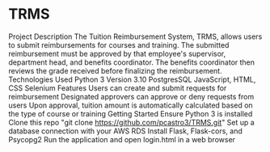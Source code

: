# TRMS
Project Description
The Tuition Reimbursement System, TRMS, allows users to submit reimbursements for courses and training. The submitted reimbursement must be approved by that employee's supervisor, department head, and benefits coordinator. The benefits coordinator then reviews the grade received before finalizing the reimbursement.
Technologies Used
Python 3 Version 3.10
PostgresSQL
JavaScript, HTML, CSS
Selenium
Features
Users can create and submit requests for reimbursement
Designated approvers can approve or deny requests from users
Upon approval, tuition amount is automatically calculated based on the type of course or training
Getting Started
Ensure Python 3 is installed
Clone this repo "git clone https://github.com/pcastro3/TRMS.git"
Set up a database connection with your AWS RDS
Install Flask, Flask-cors, and Psycopg2
Run the application and open login.html in a web browser
